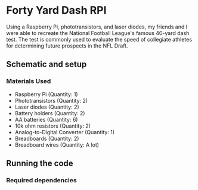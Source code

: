 # Forty Yard Dash RPI
Using a Raspberry Pi, phototransistors, and laser diodes, my friends and I were able to recreate the National Football League's famous 40-yard dash test. The test is commonly used to evaluate the speed of collegiate athletes for determining future prospects in the NFL Draft.

## Schematic and setup

### Materials Used
* Raspberry Pi (Quantity: 1)
* Phototransistors (Quantity: 2)
* Laser diodes (Quantity: 2)
* Battery holders (Quantity: 2)
* AA batteries (Quantity: 6)
* 10k ohm resistors (Quantity: 2)
* Analog-to-Digital Converter (Quantity: 1)
* Breadboards (Quantity: 2)
* Breadboard wires (Quantity: A lot)

## Running the code

### Required dependencies
